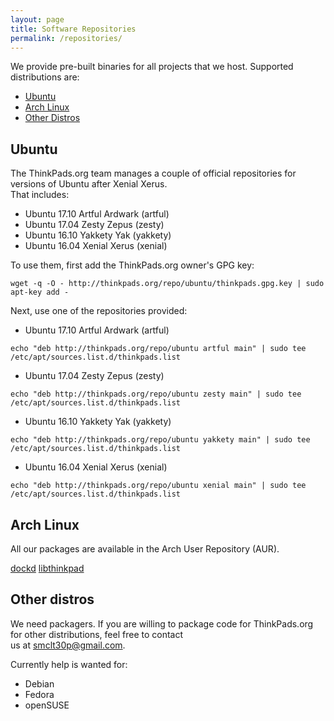 ```yaml
---
layout: page
title: Software Repositories
permalink: /repositories/
---
```


We provide pre-built binaries for all projects that we host. Supported distributions are:     

- [Ubuntu](#ubuntu)
- [Arch Linux](#archlinux)
- [Other Distros](#otherdistros)

## Ubuntu

The ThinkPads.org team manages a couple of official repositories for versions of Ubuntu after Xenial Xerus.     
That includes:

* Ubuntu 17.10 Artful Ardwark (artful)
* Ubuntu 17.04 Zesty Zepus (zesty)
* Ubuntu 16.10 Yakkety Yak (yakkety)
* Ubuntu 16.04 Xenial Xerus (xenial)

To use them, first add the ThinkPads.org owner's GPG key:    


`wget -q -O - http://thinkpads.org/repo/ubuntu/thinkpads.gpg.key | sudo apt-key add - `   
   
Next, use one of the repositories provided:

* Ubuntu 17.10 Artful Ardwark (artful)    

`echo "deb http://thinkpads.org/repo/ubuntu artful main" | sudo tee /etc/apt/sources.list.d/thinkpads.list`    

* Ubuntu 17.04 Zesty Zepus (zesty)    

`echo "deb http://thinkpads.org/repo/ubuntu zesty main" | sudo tee /etc/apt/sources.list.d/thinkpads.list`    

* Ubuntu 16.10 Yakkety Yak (yakkety)    

`echo "deb http://thinkpads.org/repo/ubuntu yakkety main" | sudo tee /etc/apt/sources.list.d/thinkpads.list`    

* Ubuntu 16.04 Xenial Xerus (xenial)    

`echo "deb http://thinkpads.org/repo/ubuntu xenial main" | sudo tee /etc/apt/sources.list.d/thinkpads.list`    

## Arch Linux

All our packages are available in the Arch User Repository (AUR).    

[dockd](https://aur.archlinux.org/packages/dockd)
[libthinkpad](https://aur.archlinux.org/packages/libthinkpad)

## Other distros

We need packagers. If you are willing to package code for ThinkPads.org for other distributions, feel free to contact    
us at <smclt30p@gmail.com>.

Currently help is wanted for:

* Debian    
* Fedora    
* openSUSE    
